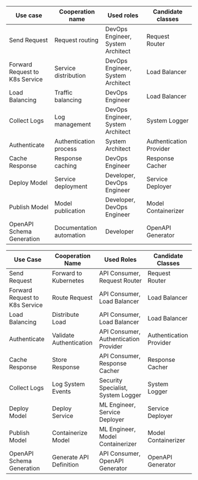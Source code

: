 
| Use case                       | Cooperation name         | Used roles                        | Candidate classes       |
| ------------------------------ | ------------------------ | --------------------------------- | ----------------------- |
| Send Request                   | Request routing          | DevOps Engineer, System Architect | Request Router          |
| Forward Request to K8s Service | Service distribution     | DevOps Engineer, System Architect | Load Balancer           |
| Load Balancing                 | Traffic balancing        | DevOps Engineer                   | Load Balancer           |
| Collect Logs                   | Log management           | DevOps Engineer, System Architect | System Logger           |
| Authenticate                   | Authentication process   | System Architect                  | Authentication Provider |
| Cache Response                 | Response caching         | DevOps Engineer                   | Response Cacher         |
| Deploy Model                   | Service deployment       | Developer, DevOps Engineer        | Service Deployer        |
| Publish Model                  | Model publication        | Developer, DevOps Engineer        | Model Containerizer     |
| OpenAPI Schema Generation      | Documentation automation | Developer                         | OpenAPI Generator       |

| **Use Case**                  | **Cooperation Name**    | **Used Roles**                         | **Candidate Classes**           |
|-------------------------------|-------------------------|----------------------------------------|---------------------------------|
| Send Request                  | Forward to Kubernetes   | API Consumer, Request Router           | Request Router                  |
| Forward Request to K8s Service | Route Request           | API Consumer, Load Balancer            | Load Balancer                   |
| Load Balancing                | Distribute Load         | API Consumer, Load Balancer            | Load Balancer                   |
| Authenticate                  | Validate Authentication | API Consumer, Authentication Provider  | Authentication Provider         |
| Cache Response                | Store Response          | API Consumer, Response Cacher          | Response Cacher                 |
| Collect Logs                  | Log System Events       | Security Specialist, System Logger     | System Logger                   |
| Deploy Model                  | Deploy Service          | ML Engineer, Service Deployer          | Service Deployer                |
| Publish Model                 | Containerize Model      | ML Engineer, Model Containerizer       | Model Containerizer             |
| OpenAPI Schema Generation      | Generate API Definition | API Consumer, OpenAPI Generator        | OpenAPI Generator               |
